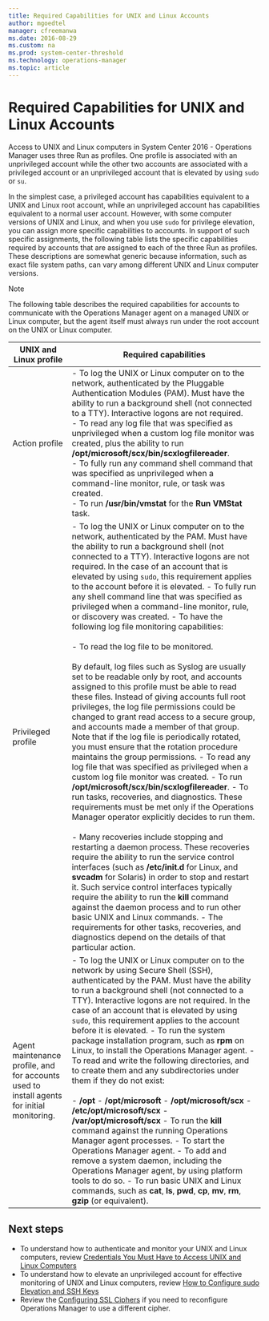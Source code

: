 ```yaml
---
title: Required Capabilities for UNIX and Linux Accounts
author: mgoedtel
manager: cfreemanwa
ms.date: 2016-08-29
ms.custom: na
ms.prod: system-center-threshold
ms.technology: operations-manager
ms.topic: article
---
```


# Required Capabilities for UNIX and Linux Accounts

Access to UNIX and Linux computers in System Center 2016 - Operations Manager uses three Run as profiles. One profile is associated with an unprivileged account while the other two accounts are associated with a privileged account or an unprivileged account that is elevated by using `sudo` or `su`.  
  
In the simplest case, a privileged account has capabilities equivalent to a UNIX and Linux root account, while an unprivileged account has capabilities equivalent to a normal user account. However, with some computer versions of UNIX and Linux, and when you use `sudo` for privilege elevation, you can assign more specific capabilities to accounts. In support of such specific assignments, the following table lists the specific capabilities required by accounts that are assigned to each of the three Run as profiles. These descriptions are somewhat generic because information, such as exact file system paths, can vary among different UNIX and Linux computer versions.  
  
> [!NOTE]  
> The following table describes the required capabilities for accounts to communicate with the Operations Manager agent on a managed UNIX or Linux computer, but the agent itself must always run under the root account on the UNIX or Linux computer.  
  
|UNIX and Linux profile|Required capabilities|  
|--------------------------|-------------------------|  
|Action profile|- To log the UNIX or Linux computer on to the network, authenticated by the Pluggable Authentication Modules \(PAM\). Must have the ability to run a background shell \(not connected to a TTY\). Interactive logons are not required.<br> - To read any log file that was specified as unprivileged when a custom log file monitor was created, plus the ability to run **\/opt\/microsoft\/scx\/bin\/scxlogfilereader**.<br> - To fully run any command shell command that was specified as unprivileged when a command\-line monitor, rule, or task was created.<br>- To run **\/usr\/bin\/vmstat** for the **Run VMStat** task.|  
|Privileged profile|- To log the UNIX or Linux computer on to the network, authenticated by the PAM. Must have the ability to run a background shell \(not connected to a TTY\). Interactive logons are not required. In the case of an account that is elevated by using `sudo`, this requirement applies to the account before it is elevated. - To fully run any shell command line that was specified as privileged when a command\-line monitor, rule, or discovery was created. - To have the following log file monitoring capabilities:<br><br> - To read the log file to be monitored.<br><br>   By default, log files such as Syslog are usually set to be readable only by root, and accounts assigned to this profile must be able to read these files. Instead of giving accounts full root privileges, the log file permissions could be changed to grant read access to a secure group, and accounts made a member of that group. Note that if the log file is periodically rotated, you must ensure that the rotation procedure maintains the group permissions. - To read any log file that was specified as privileged when a custom log file monitor was created. - To run **\/opt\/microsoft\/scx\/bin\/scxlogfilereader**. - To run tasks, recoveries, and diagnostics. These requirements must be met only if the Operations Manager operator explicitly decides to run them.<br><br> - Many recoveries include stopping and restarting a daemon process. These recoveries require the ability to run the service control interfaces \(such as **\/etc\/init.d** for Linux, and **svcadm** for Solaris\) in order to stop and restart it. Such service control interfaces typically require the ability to run the **kill** command against the daemon process and to run other basic UNIX and Linux commands. - The requirements for other tasks, recoveries, and diagnostics depend on the details of that particular action.|  
|Agent maintenance profile, and for accounts used to install agents for initial monitoring.|- To log the UNIX or Linux computer on to the network by using Secure Shell \(SSH\), authenticated by the PAM. Must have the ability to run a background shell \(not connected to a TTY\). Interactive logons are not required. In the case of an account that is elevated by using `sudo`, this requirement applies to the account before it is elevated. - To run the system package installation program, such as **rpm** on Linux, to install the Operations Manager agent. - To read and write the following directories, and to create them and any subdirectories under them if they do not exist:<br><br> - **\/opt** - **\/opt\/microsoft** - **\/opt\/microsoft\/scx** - **\/etc\/opt\/microsoft\/scx** - **\/var\/opt\/microsoft\/scx** - To run the **kill** command against the running Operations Manager agent processes. - To start the Operations Manager agent. - To add and remove a system daemon, including the Operations Manager agent, by using platform tools to do so. - To run basic UNIX and Linux commands, such as **cat**, **ls**, **pwd**, **cp**, **mv**, **rm**, **gzip** \(or equivalent\).|  
  
## Next steps

- To understand how to authenticate and monitor your UNIX and Linux computers, review [Credentials You Must Have to Access UNIX and Linux Computers](../plan/planning-security-credentials-for-accessing-unix-and-linux-computers.md)  
- To understand how to elevate an unprivileged account for effective monitoring of UNIX and Linux computers, review [How to Configure sudo Elevation and SSH Keys](How-to-Configure-sudo-Elevation-and-SSH-Keys.md)  
- Review the [Configuring SSL Ciphers](Configuring-SSL-Ciphers.md) if you need to reconfigure Operations Manager to use a different cipher.   
  

